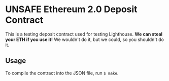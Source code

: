 # UNSAFE Ethereum 2.0 Deposit Contract

This is a testing deposit contract used for testing Lighthouse. **We can steal
your ETH if you use it!** We wouldn't do it, but we could, so you shouldn't do
it.

## Usage

To compile the contract into the JSON file, run `$ make`.
